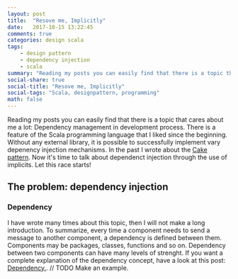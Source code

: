 ```yaml
---
layout: post
title:  "Resove me, Implicitly"
date:   2017-10-15 13:22:45
comments: true
categories: design scala
tags:
    - design pattern
    - dependency injection
    - scala
summary: "Reading my posts you can easily find that there is a topic that cares about me a lot: Dependency management in development process. There is a feature of the Scala programming language that I liked since the beginning. Without any external library, it is possible to successfully implement vary  depenency injection mechanisms. In the past I wrote about the Cake pattern. Now it's time to talk about dependenct injection through the use of implicits. Let this race starts!"
social-share: true
social-title: "Resove me, Implicitly"
social-tags: "Scala, designpattern, programming"
math: false
---
```


Reading my posts you can easily find that there is a topic that cares about me a lot: Dependency management in development process. There is a feature of the Scala programming language that I liked since the beginning. Without any external library, it is possible to successfully implement vary  depenency injection mechanisms. In the past I wrote about the [Cake pattern](http://rcardin.github.io/design/2014/08/28/eat-that-cake.html). Now it's time to talk about dependenct injection through the use of implicits. Let this race starts!

## The problem: dependency injection
### Dependency
I have wrote many times about this topic, then I will not make a long introduction. To summarize, every time a component needs to send a message to another component, a dependency is defined between them. Components may be packages, classes, functions and so on. Dependency between two components can have many levels of strenght. If you want a complete explanation of the dependency concept, have a look at this post: [Dependency.](http://rcardin.github.io/programming/oop/software-engineering/2017/04/10/dependency-dot.html).
// TODO Make an example.
